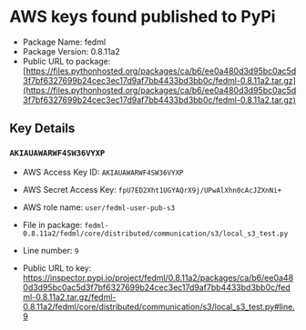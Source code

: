 # AWS keys found published to PyPi

* Package Name: fedml
* Package Version: 0.8.11a2
* Public URL to package: [https://files.pythonhosted.org/packages/ca/b6/ee0a480d3d95bc0ac5d3f7bf6327699b24cec3ec17d9af7bb4433bd3bb0c/fedml-0.8.11a2.tar.gz](https://files.pythonhosted.org/packages/ca/b6/ee0a480d3d95bc0ac5d3f7bf6327699b24cec3ec17d9af7bb4433bd3bb0c/fedml-0.8.11a2.tar.gz)

## Key Details

### `AKIAUAWARWF4SW36VYXP`

* AWS Access Key ID: `AKIAUAWARWF4SW36VYXP`
* AWS Secret Access Key: `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` 
* AWS role name: `user/fedml-user-pub-s3`
* File in package: `fedml-0.8.11a2/fedml/core/distributed/communication/s3/local_s3_test.py`
* Line number: `9`

* Public URL to key: https://inspector.pypi.io/project/fedml/0.8.11a2/packages/ca/b6/ee0a480d3d95bc0ac5d3f7bf6327699b24cec3ec17d9af7bb4433bd3bb0c/fedml-0.8.11a2.tar.gz/fedml-0.8.11a2/fedml/core/distributed/communication/s3/local_s3_test.py#line.9


